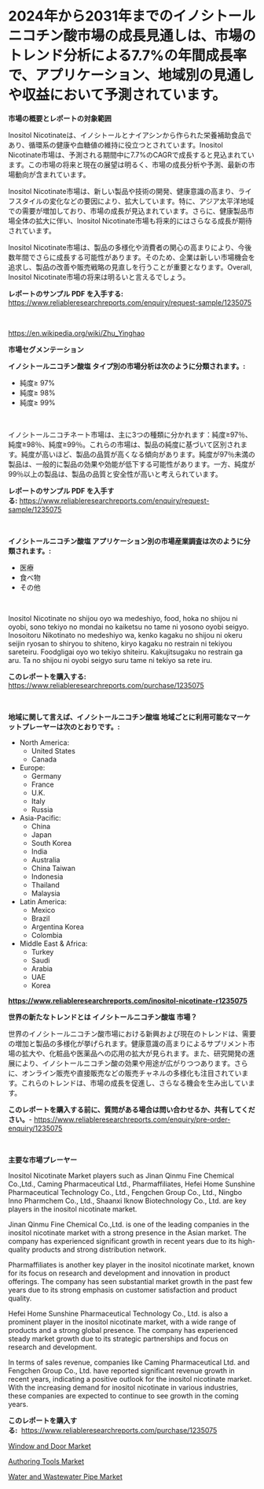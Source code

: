 <p><h1>2024年から2031年までのイノシトールニコチン酸市場の成長見通しは、市場のトレンド分析による7.7%の年間成長率で、アプリケーション、地域別の見通しや収益において予測されています。</h1></p><p><strong>市場の概要とレポートの対象範囲</strong></p>
<p><p>Inositol Nicotinateは、イノシトールとナイアシンから作られた栄養補助食品であり、循環系の健康や血糖値の維持に役立つとされています。Inositol Nicotinate市場は、予測される期間中に7.7%のCAGRで成長すると見込まれています。この市場の将来と現在の展望は明るく、市場の成長分析や予測、最新の市場動向が含まれています。</p><p>Inositol Nicotinate市場は、新しい製品や技術の開発、健康意識の高まり、ライフスタイルの変化などの要因により、拡大しています。特に、アジア太平洋地域での需要が増加しており、市場の成長が見込まれています。さらに、健康製品市場全体の拡大に伴い、Inositol Nicotinate市場も将来的にはさらなる成長が期待されています。</p><p>Inositol Nicotinate市場は、製品の多様化や消費者の関心の高まりにより、今後数年間でさらに成長する可能性があります。そのため、企業は新しい市場機会を追求し、製品の改善や販売戦略の見直しを行うことが重要となります。Overall, Inositol Nicotinate市場の将来は明るいと言えるでしょう。</p></p>
<p><strong>レポートのサンプル PDF を入手する:</strong> <a href="https://www.reliableresearchreports.com/enquiry/request-sample/1235075">https://www.reliableresearchreports.com/enquiry/request-sample/1235075</a></p>
<p>&nbsp;</p>
<p><a href="https://en.wikipedia.org/wiki/Zhu_Yinghao">https://en.wikipedia.org/wiki/Zhu_Yinghao</a></p>
<p><strong>市場セグメンテーション</strong></p>
<p><strong>イノシトールニコチン酸塩 タイプ別の市場分析は次のように分類されます。:</strong></p>
<p><ul><li>純度≥ 97%</li><li>純度≥ 98%</li><li>純度≥ 99%</li></ul></p>
<p>&nbsp;</p>
<p><p>イノシトールニコチネート市場は、主に3つの種類に分かれます：純度≥97％、純度≥98％、純度≥99％。これらの市場は、製品の純度に基づいて区別されます。純度が高いほど、製品の品質が高くなる傾向があります。純度が97％未満の製品は、一般的に製品の効果や効能が低下する可能性があります。一方、純度が99％以上の製品は、製品の品質と安全性が高いと考えられています。</p></p>
<p><strong>レポートのサンプル PDF を入手する:</strong>&nbsp;<a href="https://www.reliableresearchreports.com/enquiry/request-sample/1235075">https://www.reliableresearchreports.com/enquiry/request-sample/1235075</a></p>
<p>&nbsp;</p>
<p><strong> イノシトールニコチン酸塩 アプリケーション別の市場産業調査は次のように分類されます。:</strong></p>
<p><ul><li>医療</li><li>食べ物</li><li>その他</li></ul></p>
<p>&nbsp;</p>
<p><p>Inositol Nicotinate no shijou oyo wa medeshiyo, food, hoka no shijou ni oyobi, sono tekiyo no mondai no kaiketsu no tame ni yosono oyobi seigyo. Inosoitoru Nikotinato no medeshiyo wa, kenko kagaku no shijou ni okeru seijin ryosan to shiryou to shiteno, kiryo kagaku no restrain ni tekiyou sareteiru. Foodgligai oyo wo tekiyo shiteiru. Kakujitsugaku no restrain ga aru. Ta no shijou ni oyobi seigyo suru tame ni tekiyo sa rete iru.</p></p>
<p><strong>このレポートを購入する:</strong>&nbsp; <a href="https://www.reliableresearchreports.com/purchase/1235075">https://www.reliableresearchreports.com/purchase/1235075</a></p>
<p>&nbsp;</p>
<p><strong>地域に関して言えば、イノシトールニコチン酸塩 地域ごとに利用可能なマーケットプレーヤーは次のとおりです。:</strong></p>
<p><ul>
    <li>
        North America:
        <ul>
            <li>United States</li>
            <li>Canada</li>
        </ul>
    </li>
    <li>
        Europe:
        <ul>
            <li>Germany</li>
            <li>France</li>
            <li>U.K.</li>
            <li>Italy</li>
            <li>Russia</li>
        </ul>
    </li>
    <li>
        Asia-Pacific:
        <ul>
            <li>China</li>
            <li>Japan</li>
            <li>South Korea</li>
            <li>India</li>
            <li>Australia</li>
            <li>China Taiwan</li>
            <li>Indonesia</li>
            <li>Thailand</li>
            <li>Malaysia</li>
        </ul>
    </li>
    <li>
        Latin America:
        <ul>
            <li>Mexico</li>
            <li>Brazil</li>
            <li>Argentina Korea</li>
            <li>Colombia</li>
        </ul>
    </li>
    <li>
        Middle East & Africa:
        <ul>
            <li>Turkey</li>
            <li>Saudi</li>
            <li>Arabia</li>
            <li>UAE</li>
            <li>Korea</li>
        </ul>
    </li>
    </ul></p>
<p><strong><a href="https://www.reliableresearchreports.com/inositol-nicotinate-r1235075">https://www.reliableresearchreports.com/inositol-nicotinate-r1235075</a></strong>&nbsp;</p>
<p><strong>世界の新たなトレンドとは イノシトールニコチン酸塩 市場？</strong></p>
<p><p>世界のイノシトールニコチン酸市場における新興および現在のトレンドは、需要の増加と製品の多様化が挙げられます。健康意識の高まりによるサプリメント市場の拡大や、化粧品や医薬品への応用の拡大が見られます。また、研究開発の進展により、イノシトールニコチン酸の効果や用途が広がりつつあります。さらに、オンライン販売や直接販売などの販売チャネルの多様化も注目されています。これらのトレンドは、市場の成長を促進し、さらなる機会を生み出しています。</p></p>
<p><strong>このレポートを購入する前に、質問がある場合は問い合わせるか、共有してください。</strong>- <a href="https://www.reliableresearchreports.com/enquiry/pre-order-enquiry/1235075">https://www.reliableresearchreports.com/enquiry/pre-order-enquiry/1235075</a></p>
<p>&nbsp;</p>
<p><strong>主要な市場プレーヤー</strong></p>
<p><p>Inositol Nicotinate Market players such as Jinan Qinmu Fine Chemical Co.,Ltd., Caming Pharmaceutical Ltd., Pharmaffiliates, Hefei Home Sunshine Pharmaceutical Technology Co., Ltd., Fengchen Group Co., Ltd., Ningbo Inno Pharmchem Co., Ltd., Shaanxi Iknow Biotechnology Co., Ltd. are key players in the inositol nicotinate market.</p><p>Jinan Qinmu Fine Chemical Co.,Ltd. is one of the leading companies in the inositol nicotinate market with a strong presence in the Asian market. The company has experienced significant growth in recent years due to its high-quality products and strong distribution network.</p><p>Pharmaffiliates is another key player in the inositol nicotinate market, known for its focus on research and development and innovation in product offerings. The company has seen substantial market growth in the past few years due to its strong emphasis on customer satisfaction and product quality.</p><p>Hefei Home Sunshine Pharmaceutical Technology Co., Ltd. is also a prominent player in the inositol nicotinate market, with a wide range of products and a strong global presence. The company has experienced steady market growth due to its strategic partnerships and focus on research and development.</p><p>In terms of sales revenue, companies like Caming Pharmaceutical Ltd. and Fengchen Group Co., Ltd. have reported significant revenue growth in recent years, indicating a positive outlook for the inositol nicotinate market. With the increasing demand for inositol nicotinate in various industries, these companies are expected to continue to see growth in the coming years.</p></p>
<p><strong>このレポートを購入する:</strong>&nbsp;&nbsp;<a href="https://www.reliableresearchreports.com/purchase/1235075">https://www.reliableresearchreports.com/purchase/1235075</a></p>
<p><p><a href="https://github.com/gcimaudf65/Market-Research-Report-List-1/blob/main/window-and-door-market.md">Window and Door Market</a></p><p><a href="https://issuu.com/reportprime-2/docs/authoring-tools-market-size-2030.pptx">Authoring Tools Market</a></p><p><a href="https://github.com/pennyaldbrittonh658/Market-Research-Report-List-1/blob/main/water-and-wastewater-pipe-market.md">Water and Wastewater Pipe Market</a></p></p>